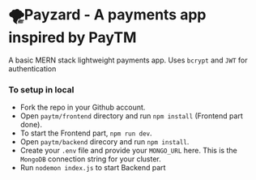 
# 🌪️Payzard - A payments app inspired by PayTM

A basic MERN stack lightweight payments app. Uses `bcrypt` and `JWT` for authentication

### To setup in local

- Fork the repo in your Github account.
- Open `paytm/frontend` directory and run `npm install` (Frontend part done).
- To start the Frontend part, `npm run dev`.
- Open `paytm/backend` direcory and run `npm install`.
- Create your `.env` file and provide your `MONGO_URL` here. This is the `MongoDB` connection string for your cluster.
- Run `nodemon index.js` to start Backend part
